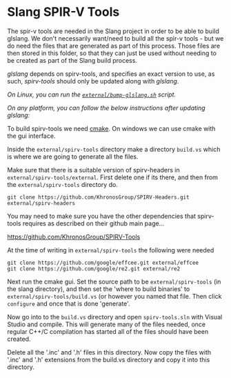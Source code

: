 Slang SPIR-V Tools
==================

The spir-v tools are needed in the Slang project in order to be able to build glslang. We don't necessarily want/need to build all the spir-v tools - but we do need the files that are generated as part of this process. Those files are then stored in this folder, so that they can just be used without needing to be created as part of the Slang build process.

*glslang* depends on spirv-tools, and specifies an exact version to use, as
such, *spirv-tools* should only be updated along with *glslang*.

*On Linux, you can run the [`external/bump-glslang.sh`](../bump-glslang.sh) script.*

*On any platform, you can follow the below instructions after updating glslang:*

To build spirv-tools we need [cmake](https://cmake.org/download/). On windows we can use cmake with the gui interface. 

Inside the `external/spirv-tools` directory make a directory `build.vs` which is where we are going to generate all the files.

Make sure that there is a suitable version of spirv-headers in `external/spirv-tools/external`. First delete one if its there, and then from the `external/spirv-tools` directory do. 

```
git clone https://github.com/KhronosGroup/SPIRV-Headers.git external/spirv-headers
```

You may need to make sure you have the other dependencies that spirv-tools requires as described on their github main page...

https://github.com/KhronosGroup/SPIRV-Tools

At the time of writing in `external/spirv-tools` the following were needed

```
git clone https://github.com/google/effcee.git external/effcee
git clone https://github.com/google/re2.git external/re2
```

Next run the cmake gui. Set the source path to be `external/spirv-tools` (in the slang directory), and then set the 'where to build binaries' to `external/spirv-tools/build.vs` (or however you named that file. Then click `configure` and once that is done 'generate'. 

Now go into to the `build.vs` directory and open `spirv-tools.sln` with Visual Studio and compile. This will generate many of the files needed, once regular C++/C compilation has started all of the files should have been created. 

Delete all the '.inc' and '.h' files in this directory.
Now copy the files with '.inc' and '.h' extensions from the build.vs directory and copy it into this directory.
